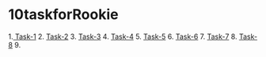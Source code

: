# 10taskforRookie

1.<a href="https://github.com/saberzhan19/10taskforRookie/tree/task-1"> Task-1</a>
2. <a href="https://github.com/saberzhan19/10taskforRookie/tree/try2"> Task-2</a>
3. <a href="https://github.com/saberzhan19/10taskforRookie/tree/try3"> Task-3</a>
4. <a href="https://github.com/saberzhan19/10taskforRookie/tree/task-4"> Task-4</a>
5. <a href="https://github.com/saberzhan19/10taskforRookie/tree/task-5"> Task-5</a>
6. <a href="https://github.com/saberzhan19/10taskforRookie/tree/task-6"> Task-6</a>
7. <a href="https://github.com/saberzhan19/10taskforRookie/tree/task-7"> Task-7</a>
8. <a href="https://github.com/saberzhan19/10taskforRookie/tree/task-8"> Task-8</a>
9. 

